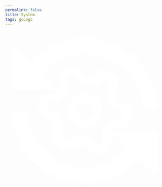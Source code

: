 ```yaml
---
permalink: false
title: System
tags: gdLogo
---
```


<svg xmlns="http://www.w3.org/2000/svg" width="{{dataMain.sizeOfLogoOnMain}}" height="{{dataMain.sizeOfLogoOnMain}}" viewBox="0 0 24 24" preserveAspectRatio="xMidYMid meet" fill-rule="evenodd" fill="white"><path d="M12 3.422a8.557 8.557 0 0 0-6.443 2.915l1.878 1.878a.39.39 0 0 1-.276.666H1.473a.39.39 0 0 1-.39-.39V2.805a.39.39 0 01 .666-.276l2.152 2.152a10.919 10.919 0 0 1 18.938 6.009 1.17 1.17 0 1 1-2.324.278A8.579 8.579 0 0 0 12 3.422zm-9.818 8.586a1.17 1.17 0 0 1 1.301 1.023 8.579 8.579 0 0 0 14.96 4.632l-1.878-1.878a.39.39 0 0 1 .276-.666h5.686a.39.39 0 0  1 .39.39v5.686a.39.39 0 0 1-.666.276l-2.152-2.152A10.919 10.919 0 0 1 1.161 13.31a1.17 1.17 0 0 1 1.023-1.301zm7.171-4.951a5.687 5.687 0 0 1 .906-.387c.03-.01.098-.008.158.069l.604.779c.306.394.764.581 1.194.605a3.83 3.83 0 0 1.496.06c.425.079.913.007 1.305-.304l.771-.614c.077-.061.144-.047.17-.03.279.172.542.37.79.59.022.02.055.08.018.171l-.373.916c-.188.461-.122.95.073 1.335a3.958 3.958 0 0 1 .197.462c.144.407.45.793.914.975l.92.363c.091.036.112.101.111.131a5.602 5.602 0 0 1-.119.979c-.006.03-.043.088-.139.102l-.978.133c-.495.068-.885.37-1.121.732-.091.139-.19.273-.298.399-.281.328-.462.787-.389 1.281l.145.974c.014.097-.032.148-.059.162a5.704 5.704 0 0 1-.906.387c-.03.01-.098.007-.158-.069l-.604-.779c-.306-.394-.764-.581-1.194-.605a3.883 3.883 0 0 1-.496-.06c-.425-.079-.913-.007-1.305.304l-.771.614c-.077.061-.144.047-.17.03a5.6 5.6 0 0 1-.79-.59c-.022-.02-.055-.08-.018-.171l.373-.916c.188-.461.122-.95-.073-1.335a3.957 3.957 0 0 1-.197-.462c-.144-.407-.45-.793-.914-.975l-.92-.363c-.091-.036-.112-.101-.111-.131a5.555 5.555 0 0 1 .119-.979c.006-.03.043-.089.139-.102l.978-.133c.495-.068.885-.37 1.121-.732.091-.139.19-.273.298-.399.281-.328.462-.787.389-1.281l-.145-.974c-.014-.097.032-.148.059-.162zm-.064-1.403l-.546.261c-.567.303-.815.925-.729 1.494l.145.976c.009.058-.008.152-.091.249a5.17 5.17 0 0 0-.399.533c-.07.107-.154.15-.214.158l-.976.134c-.571.078-1.097.488-1.23 1.116a6.881 6.881 0 0 0-.146 1.204c-.021.642.394 1.166.929 1.377l.92.363c.056.021.128.083.169.203a5.248 5.248 0 0 0 .262.612c.058.113.053.208.03.263l-.373.916c-.217.533-.126 1.194.353 1.623.304.272.629.515.971.728.546.338 1.206.241 1.657-.117l.772-.614c.046-.037.136-.068.261-.045.217.041.438.068.661.08.128.007.207.06.244.106l.604.779c.353.455.972.706 1.584.505a6.982 6.982 0 0 0 1.112-.475c.568-.303.815-.924.73-1.494l-.145-.976c-.009-.058.008-.152.091-.249a5.158 5.158 0 0 0 .399-.533c.07-.107.154-.15.214-.158l.976-.134c.571-.078 1.097-.488 1.23-1.116a6.88 6.88 0 0 0 .146-1.204c.021-.642-.394-1.166-.93-1.377l-.919-.364c-.056-.021-.128-.083-.169-.203a5.262 5.262 0 0 0-.262-.612c-.058-.113-.052-.208-.03-.263l.373-.915c.218-.533.127-1.195-.352-1.623a6.894 6.894 0 0 0-.971-.728c-.546-.338-1.206-.241-1.657.117l-.772.614c-.046.037-.136.068-.261.045a5.168 5.168 0 0 0-.661-.08c-.128-.007-.207-.06-.244-.106l-.604-.781c-.353-.454-.973-.705-1.584-.504a6.982 6.982 0 0 0-.567.213zm3.901 5.838a1.294 1.294 0 1 1-2.38 1.017 1.294 1.294 0 0 1 2.38-1.017zm1.19-.508a2.588 2.588 0 1 1-4.759 2.033 2.588 2.588 0 0 1 4.759-2.033z"/></svg>